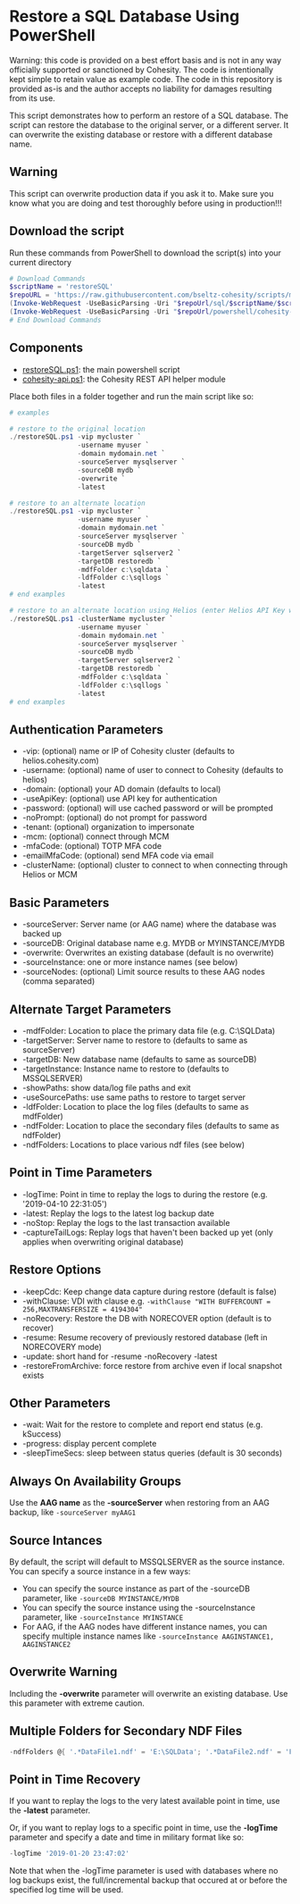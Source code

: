 # Restore a SQL Database Using PowerShell

Warning: this code is provided on a best effort basis and is not in any way officially supported or sanctioned by Cohesity. The code is intentionally kept simple to retain value as example code. The code in this repository is provided as-is and the author accepts no liability for damages resulting from its use.

This script demonstrates how to perform an restore of a SQL database. The script can restore the database to the original server, or a different server. It can overwrite the existing database or restore with a different database name.  

## Warning

This script can overwrite production data if you ask it to. Make sure you know what you are doing and test thoroughly before using in production!!!

## Download the script

Run these commands from PowerShell to download the script(s) into your current directory

```powershell
# Download Commands
$scriptName = 'restoreSQL'
$repoURL = 'https://raw.githubusercontent.com/bseltz-cohesity/scripts/master'
(Invoke-WebRequest -UseBasicParsing -Uri "$repoUrl/sql/$scriptName/$scriptName.ps1").content | Out-File "$scriptName.ps1"; (Get-Content "$scriptName.ps1") | Set-Content "$scriptName.ps1"
(Invoke-WebRequest -UseBasicParsing -Uri "$repoUrl/powershell/cohesity-api/cohesity-api.ps1").content | Out-File cohesity-api.ps1; (Get-Content cohesity-api.ps1) | Set-Content cohesity-api.ps1
# End Download Commands
```

## Components

* [restoreSQL.ps1](https://raw.githubusercontent.com/bseltz-cohesity/scripts/master/sql/restoreSQL/restoreSQL.ps1): the main powershell script
* [cohesity-api.ps1](https://raw.githubusercontent.com/bseltz-cohesity/scripts/master/powershell/cohesity-api/cohesity-api.ps1): the Cohesity REST API helper module

Place both files in a folder together and run the main script like so:

```powershell
# examples

# restore to the original location
./restoreSQL.ps1 -vip mycluster `
                 -username myuser `
                 -domain mydomain.net `
                 -sourceServer mysqlserver `
                 -sourceDB mydb `
                 -overwrite `
                 -latest

# restore to an alternate location
./restoreSQL.ps1 -vip mycluster `
                 -username myuser `
                 -domain mydomain.net `
                 -sourceServer mysqlserver `
                 -sourceDB mydb `
                 -targetServer sqlserver2 `
                 -targetDB restoredb `
                 -mdfFolder c:\sqldata `
                 -ldfFolder c:\sqllogs `
                 -latest
# end examples

# restore to an alternate location using Helios (enter Helios API Key when prompted for password)
./restoreSQL.ps1 -clusterName mycluster `
                 -username myuser `
                 -domain mydomain.net `
                 -sourceServer mysqlserver `
                 -sourceDB mydb `
                 -targetServer sqlserver2 `
                 -targetDB restoredb `
                 -mdfFolder c:\sqldata `
                 -ldfFolder c:\sqllogs `
                 -latest
# end examples
```

## Authentication Parameters

* -vip: (optional) name or IP of Cohesity cluster (defaults to helios.cohesity.com)
* -username: (optional) name of user to connect to Cohesity (defaults to helios)
* -domain: (optional) your AD domain (defaults to local)
* -useApiKey: (optional) use API key for authentication
* -password: (optional) will use cached password or will be prompted
* -noPrompt: (optional) do not prompt for password
* -tenant: (optional) organization to impersonate
* -mcm: (optional) connect through MCM
* -mfaCode: (optional) TOTP MFA code
* -emailMfaCode: (optional) send MFA code via email
* -clusterName: (optional) cluster to connect to when connecting through Helios or MCM

## Basic Parameters

* -sourceServer: Server name (or AAG name) where the database was backed up
* -sourceDB: Original database name e.g. MYDB or MYINSTANCE/MYDB
* -overwrite: Overwrites an existing database (default is no overwrite)
* -sourceInstance: one or more instance names (see below)
* -sourceNodes: (optional) Limit source results to these AAG nodes (comma separated)

## Alternate Target Parameters

* -mdfFolder: Location to place the primary data file (e.g. C:\SQLData)
* -targetServer: Server name to restore to (defaults to same as sourceServer)
* -targetDB: New database name (defaults to same as sourceDB)
* -targetInstance: Instance name to restore to (defaults to MSSQLSERVER)
* -showPaths: show data/log file paths and exit
* -useSourcePaths: use same paths to restore to target server
* -ldfFolder: Location to place the log files (defaults to same as mdfFolder)
* -ndfFolder: Location to place the secondary files (defaults to same as ndfFolder)
* -ndfFolders: Locations to place various ndf files (see below)

## Point in Time Parameters

* -logTime: Point in time to replay the logs to during the restore (e.g. '2019-04-10 22:31:05')
* -latest: Replay the logs to the latest log backup date
* -noStop: Replay the logs to the last transaction available
* -captureTailLogs: Replay logs that haven't been backed up yet (only applies when overwriting original database)

## Restore Options

* -keepCdc: Keep change data capture during restore (default is false)
* -withClause: VDI with clause e.g. `-withClause "WITH BUFFERCOUNT = 256,MAXTRANSFERSIZE = 4194304"`
* -noRecovery: Restore the DB with NORECOVER option (default is to recover)
* -resume: Resume recovery of previously restored database (left in NORECOVERY mode)
* -update: short hand for -resume -noRecovery -latest
* -restoreFromArchive: force restore from archive even if local snapshot exists

## Other Parameters

* -wait: Wait for the restore to complete and report end status (e.g. kSuccess)
* -progress: display percent complete
* -sleepTimeSecs: sleep between status queries (default is 30 seconds)

## Always On Availability Groups

Use the **AAG name** as the **-sourceServer** when restoring from an AAG backup, like `-sourceServer myAAG1`

## Source Intances

By default, the script will default to MSSQLSERVER as the source instance. You can specify a source instance in a few ways:

* You can specify the source instance as part of the -sourceDB parameter, like `-sourceDB MYINSTANCE/MYDB`
* You can specify the source instance using the -sourceInstance parameter, like `-sourceInstance MYINSTANCE`
* For AAG, if the AAG nodes have different instance names, you can specify multiple instance names like `-sourceInstance AAGINSTANCE1, AAGINSTANCE2`

## Overwrite Warning

Including the **-overwrite** parameter will overwrite an existing database. Use this parameter with extreme caution.

## Multiple Folders for Secondary NDF Files

```powershell
-ndfFolders @{ '.*DataFile1.ndf' = 'E:\SQLData'; '.*DataFile2.ndf' = 'F:\SQLData'; }
```

## Point in Time Recovery

If you want to replay the logs to the very latest available point in time, use the **-latest** parameter.

Or, if you want to replay logs to a specific point in time, use the **-logTime** parameter and specify a date and time in military format like so:

```powershell
-logTime '2019-01-20 23:47:02'
```

Note that when the -logTime parameter is used with databases where no log backups exist, the full/incremental backup that occured at or before the specified log time will be used.
